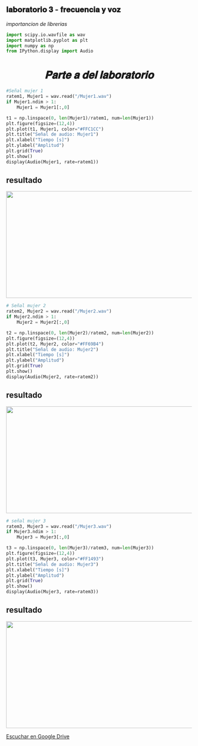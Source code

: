 ## 𝐥𝐚𝐛𝐨𝐫𝐚𝐭𝐨𝐫𝐢𝐨 𝟑 - 𝐟𝐫𝐞𝐜𝐮𝐞𝐧𝐜𝐢𝐚 𝐲 𝐯𝐨𝐳

*importancion de librerias* 
```python
import scipy.io.wavfile as wav
import matplotlib.pyplot as plt
import numpy as np
from IPython.display import Audio

```
<h1 align="center"><i><b>𝐏𝐚𝐫𝐭𝐞 𝐚 𝐝𝐞𝐥 𝐥𝐚𝐛𝐨𝐫𝐚𝐭𝐨𝐫𝐢𝐨</b></i></h1>

```python
#Señal mujer 1
ratem1, Mujer1 = wav.read("/Mujer1.wav")
if Mujer1.ndim > 1:
    Mujer1 = Mujer1[:,0]

t1 = np.linspace(0, len(Mujer1)/ratem1, num=len(Mujer1))
plt.figure(figsize=(12,4))
plt.plot(t1, Mujer1, color="#FFC1CC")
plt.title("Señal de audio: Mujer1")
plt.xlabel("Tiempo [s]")
plt.ylabel("Amplitud")
plt.grid(True)
plt.show()
display(Audio(Mujer1, rate=ratem1))
```
## resultado

<p align="center">
<img width="1034" height="290" alt="image" src="https://github.com/user-attachments/assets/14757bf6-05d2-4da9-b1d2-df0050c1f588" />
</p>

```python
# Señal mujer 2
ratem2, Mujer2 = wav.read("/Mujer2.wav")
if Mujer2.ndim > 1:
    Mujer2 = Mujer2[:,0]

t2 = np.linspace(0, len(Mujer2)/ratem2, num=len(Mujer2))
plt.figure(figsize=(12,4))
plt.plot(t2, Mujer2, color="#FF69B4")
plt.title("Señal de audio: Mujer2")
plt.xlabel("Tiempo [s]")
plt.ylabel("Amplitud")
plt.grid(True)
plt.show()
display(Audio(Mujer2, rate=ratem2))
```
## resultado

<p align="center">
<img width="1034" height="290" alt="image" src="https://github.com/user-attachments/assets/18d09971-acb2-47ad-b98b-75d4d02f7b98" />
</p>

```python
# señal mujer 3
ratem3, Mujer3 = wav.read("/Mujer3.wav")
if Mujer3.ndim > 1:
    Mujer3 = Mujer3[:,0]

t3 = np.linspace(0, len(Mujer3)/ratem3, num=len(Mujer3))
plt.figure(figsize=(12,4))
plt.plot(t3, Mujer3, color="#FF1493")
plt.title("Señal de audio: Mujer3")
plt.xlabel("Tiempo [s]")
plt.ylabel("Amplitud")
plt.grid(True)
plt.show()
display(Audio(Mujer3, rate=ratem3))
```
## resultado

<p align="center">
<img width="1034" height="290" alt="image" src="https://github.com/user-attachments/assets/2fcf033d-8976-4293-91cb-8cbd37fd19aa" />
</p>

[Escuchar en Google Drive](https://drive.google.com/file/d/18gQBxZndZTuBcJVE3gS5CK7GUHsztu_S/view?usp=drive_link)
